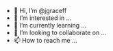 - 👋 Hi, I’m @jgraceff
- 👀 I’m interested in ...
- 🌱 I’m currently learning ...
- 💞️ I’m looking to collaborate on ...
- 📫 How to reach me ...

<!---
jgraceff/jgraceff is a ✨ special ✨ repository because its `README.md` (this file) appears on your GitHub profile.
You can click the Preview link to take a look at your changes.
--->
